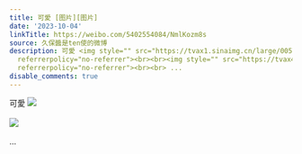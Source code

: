 ```yaml
---
title: 可愛 [图片][图片]
date: '2023-10-04'
linkTitle: https://weibo.com/5402554084/NmlKozm8s
source: 久保醬是ten使的微博
description: 可愛 <img style="" src="https://tvax1.sinaimg.cn/large/005TCz76gy1hijo3pbi5ij31400u0dpi.jpg"
  referrerpolicy="no-referrer"><br><br><img style="" src="https://tvax4.sinaimg.cn/large/005TCz76gy1hijo3q2ck9j313y0u0agy.jpg"
  referrerpolicy="no-referrer"><br><br> ...
disable_comments: true
---
```

可愛 <img style="" src="https://tvax1.sinaimg.cn/large/005TCz76gy1hijo3pbi5ij31400u0dpi.jpg" referrerpolicy="no-referrer"><br><br><img style="" src="https://tvax4.sinaimg.cn/large/005TCz76gy1hijo3q2ck9j313y0u0agy.jpg" referrerpolicy="no-referrer"><br><br> ...